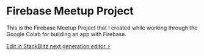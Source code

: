 # Firebase Meetup Project

This is the Firebase Meetup Project that I created while working through the Google Colab for building an app with Firebase.

[Edit in StackBlitz next generation editor ⚡️](https://stackblitz.com/~/github.com/GeauxWeisbeck4/firebase-meetup-project)